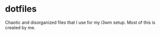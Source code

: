 # dotfiles
Chaotic and disorganized files that I use for my i3wm setup. Most of this is created by me. 
